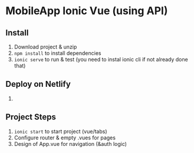 # MobileApp Ionic Vue (using API)

## Install

1. Download project & unzip
2. `npm install` to install dependencies
3. `ionic serve` to run & test (you need to instal ionic cli if not already done that)

## Deploy on Netlify

1.

## Project Steps

1. `ionic start` to start project (vue/tabs)
2. Configure router & empty .vues for pages
3. Design of App.vue for navigation (&auth logic)
